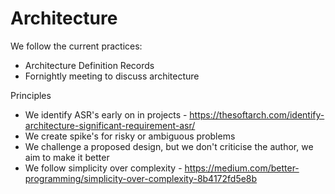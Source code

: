 # Architecture

We follow the current practices:

* Architecture Definition Records
* Fornightly meeting to discuss architecture

Principles

* We identify ASR's early on in projects - https://thesoftarch.com/identify-architecture-significant-requirement-asr/
* We create spike's for risky or ambiguous problems
* We challenge a proposed design, but we don't criticise the author, we aim to make it better
* We follow simplicity over complexity - https://medium.com/better-programming/simplicity-over-complexity-8b4172fd5e8b
